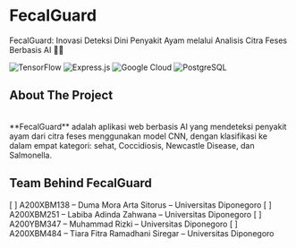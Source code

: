 # FecalGuard

FecalGuard: Inovasi Deteksi Dini Penyakit Ayam melalui Analisis Citra Feses Berbasis AI 🐔🤖

![TensorFlow](https://img.shields.io/badge/TensorFlow-%23FF6F00.svg?style=for-the-badge&logo=TensorFlow&logoColor=white) ![Express.js](https://img.shields.io/badge/express.js-%23404d59.svg?style=for-the-badge&logo=express&logoColor=%2361DAFB) ![Google Cloud](https://img.shields.io/badge/GoogleCloud-%234285F4.svg?style=for-the-badge&logo=google-cloud&logoColor=white) ![PostgreSQL](https://img.shields.io/badge/postgresql-%23336791.svg?style=for-the-badge&logo=postgresql&logoColor=white)


## About The Project
<br />
**FecalGuard** adalah aplikasi web berbasis AI yang mendeteksi penyakit ayam dari citra feses menggunakan model CNN, dengan klasifikasi ke dalam empat kategori: sehat, Coccidiosis, Newcastle Disease, dan Salmonella.
<br />

## Team Behind FecalGuard

[ ] A200XBM138 – Duma Mora Arta Sitorus – Universitas Diponegoro 
[ ] A200XBM251 – Labiba Adinda Zahwana – Universitas Diponegoro
[ ] A200YBM347 – Muhammad Rizki – Universitas Diponegoro
[ ] A200XBM484 – Tiara Fitra Ramadhani Siregar – Universitas Diponegoro
